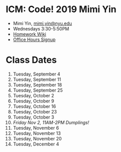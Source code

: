 # ICM: Code! 2019 Mimi Yin
- Mimi Yin, mimi.yin@nyu.edu
- Wednesdays 3:30-5:50PM
- [Homework Wiki](https://github.com/ITPNYU/ICM-Code-2019/wiki/Homework-MimiY-06)
- [Office Hours Signup](https://itp.nyu.edu/inwiki/Signup/Mimi)

# Class Dates
   1. Tuesday, September 4
   2. Tuesday, September 11
   3. Tuesday, September 18
   4. Tuesday, September 25
   5. Tuesday, October 2
   6. Tuesday, October 9
   7. Tuesday, October 16
   8. Tuesday, October 23
   9. Tuesday, October 3
   10. *Friday Nov 2, 11AM-2PM Dumplings!*
   11. Tuesday, November 6
   12. Tuesday, November 13
   13. Tuesday, November 20
   14. Tuesday, December 4
